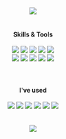 <div align= "center">

<!--
<img src="https://capsule-render.vercel.app/api?type=waving&color=0:ffffff,100:add1e1&height=180&text=&animation=&fontColor=000000&fontSize=70" />
##### Backend Developer 
-->
</br>
</br>

<a href="https://muerha.tistory.com">
  <img src="https://img.shields.io/badge/Tistory-000000?style=for-the-badge&logo=Tistory&logoColor=white&link=">
</a>
<!--
<a href=mailto:ahreum1122@gmail.com> 
  <img src="https://img.shields.io/badge/Gmail-EA4335?style=for-the-badge&logo=Gmail&logoColor=white&link=mailto:"> 
</a>
-->

</br>
</br>

#### Skills & Tools
<span>
<img src="https://img.shields.io/badge/java-%23007396.svg?&style=for-the-badge&logo=java&logoColor=white">
<img src="https://img.shields.io/badge/spring-%236DB33F.svg?&style=for-the-badge&logo=spring&logoColor=white">
<img src="https://img.shields.io/badge/springboot-%236DB33F.svg?&style=for-the-badge&logo=springboot&logoColor=white" />
<img src="https://img.shields.io/badge/mysql-%234479A1.svg?&style=for-the-badge&logo=mysql&logoColor=white" />
<img src="https://img.shields.io/badge/redis-%23DC382D.svg?&style=for-the-badge&logo=redis&logoColor=white" />
</br>
<img src="https://img.shields.io/badge/intellij%20idea-%23000000.svg?&style=for-the-badge&logo=intellij%20idea&logoColor=white" />
<img src="https://img.shields.io/badge/git-%23F05032.svg?&style=for-the-badge&logo=git&logoColor=white" />
<img src="https://img.shields.io/badge/github-%23181717.svg?&style=for-the-badge&logo=github&logoColor=white" />
<img src="https://img.shields.io/badge/postman-%23FF6C37.svg?&style=for-the-badge&logo=postman&logoColor=white" />
<img src="https://img.shields.io/badge/erdcloud-%23BE95FF.svg?&style=for-the-badge&logo=erdcloud&logoColor=white" />
</span>
</br>
</br>
</br>

#### I've used
<span>
<img src="https://img.shields.io/badge/html5-%23E34F26.svg?&style=for-the-badge&logo=html5&logoColor=white" />
<img src="https://img.shields.io/badge/css3-%231572B6.svg?&style=for-the-badge&logo=css3&logoColor=white" />
<img src="https://img.shields.io/badge/javascript-%23F7DF1E.svg?&style=for-the-badge&logo=javascript&logoColor=black" />
<img src="https://img.shields.io/badge/jquery-%230769AD.svg?&style=for-the-badge&logo=jquery&logoColor=white" />
<img src="https://img.shields.io/badge/oracle-%23F80000.svg?&style=for-the-badge&logo=oracle&logoColor=white" />
<img src="https://img.shields.io/badge/eclipse%20ide-%232C2255.svg?&style=for-the-badge&logo=eclipse%20ide&logoColor=white" />
</span>
</br>
</br>
</br>
<a href="https://hits.seeyoufarm.com"> <img src="https://hits.seeyoufarm.com/api/count/incr/badge.svg?url=https%3A%2F%2Fgithub.com%2Faaahreum%2F&count_bg=%23000000&title_bg=%23000000&icon=github.svg&icon_color=%23FFFFFF&title=GitHub&edge_flat=false"/></a>

<!--
![Footer](https://capsule-render.vercel.app/api?type=waving&color=0:ffffff,100:add1e1&height=180&section=footer)
-->

</div>

